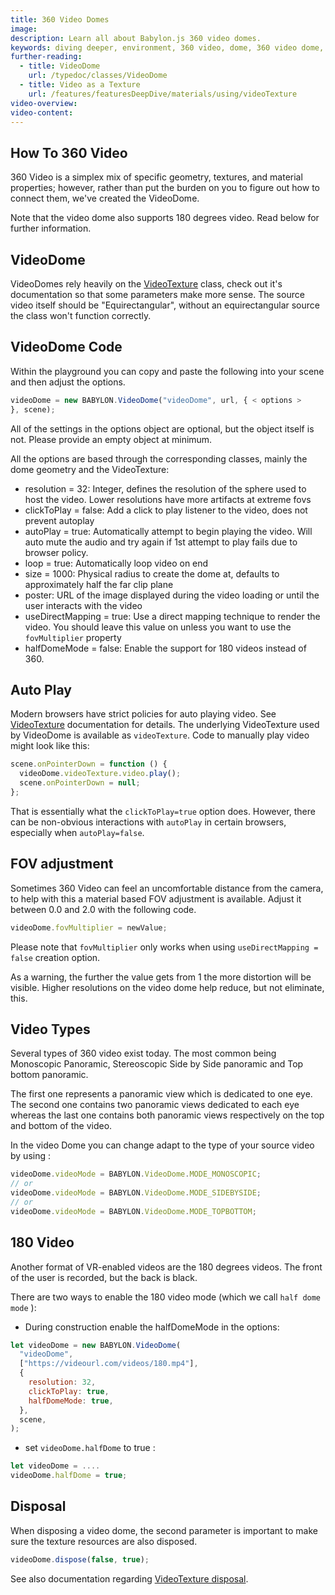 ```yaml
---
title: 360 Video Domes
image:
description: Learn all about Babylon.js 360 video domes.
keywords: diving deeper, environment, 360 video, dome, 360 video dome, video dome
further-reading:
  - title: VideoDome
    url: /typedoc/classes/VideoDome
  - title: Video as a Texture
    url: /features/featuresDeepDive/materials/using/videoTexture
video-overview:
video-content:
---
```


## How To 360 Video

360 Video is a simplex mix of specific geometry, textures, and material properties; however, rather than put the burden on you to figure out how to connect them, we've created the VideoDome.

Note that the video dome also supports 180 degrees video. Read below for further information.

## VideoDome

VideoDomes rely heavily on the [VideoTexture](/features/featuresDeepDive/materials/using/videoTexture) class, check out it's documentation so that some parameters make more sense.
The source video itself should be "Equirectangular", without an equirectangular source the class won't function correctly.

## VideoDome Code

Within the playground you can copy and paste the following into your scene and then adjust the options.

```javascript
videoDome = new BABYLON.VideoDome("videoDome", url, { < options >
}, scene);
```

All of the settings in the options object are optional, but the object itself is not. Please provide an empty object at minimum.

All the options are based through the corresponding classes, mainly the dome geometry and the VideoTexture:

- resolution = 32: Integer, defines the resolution of the sphere used to host the video. Lower resolutions have more artifacts at extreme fovs
- clickToPlay = false: Add a click to play listener to the video, does not prevent autoplay
- autoPlay = true: Automatically attempt to begin playing the video. Will auto mute the audio and try again if 1st attempt to play fails due to browser policy.
- loop = true: Automatically loop video on end
- size = 1000: Physical radius to create the dome at, defaults to approximately half the far clip plane
- poster: URL of the image displayed during the video loading or until the user interacts with the video
- useDirectMapping = true: Use a direct mapping technique to render the video. You should leave this value on unless you want to use the `fovMultiplier` property
- halfDomeMode = false: Enable the support for 180 videos instead of 360.

<Playground id="#SQ5UC1#457" title="Playground Example of a VideoDome" description="Simple example of using a videoDome in your scene." image="/img/playgroundsAndNMEs/divingDeeperVideoDome1.jpg"/>

## Auto Play

Modern browsers have strict policies for auto playing video. See [VideoTexture](/features/featuresDeepDive/materials/using/videoTexture) documentation for details. The underlying VideoTexture used by VideoDome is available as `videoTexture`. Code to manually play video might look like this:

```javascript
scene.onPointerDown = function () {
  videoDome.videoTexture.video.play();
  scene.onPointerDown = null;
};
```

That is essentially what the `clickToPlay=true` option does. However, there can be non-obvious interactions with `autoPlay` in certain browsers, especially when `autoPlay=false`.

## FOV adjustment

Sometimes 360 Video can feel an uncomfortable distance from the camera, to help with this a material based FOV adjustment is available.
Adjust it between 0.0 and 2.0 with the following code.

```javascript
videoDome.fovMultiplier = newValue;
```

Please note that `fovMultiplier` only works when using `useDirectMapping = false` creation option.

As a warning, the further the value gets from 1 the more distortion will be visible. Higher resolutions on the video dome help reduce, but not eliminate, this.

<Playground id="#SQ5UC1#458" title="VideoDome with fovMultiplier" description="Simple example of using a videoDome with an fovMultiplier." image="/img/playgroundsAndNMEs/divingDeeperVideoDome2-fov.jpg"/>

## Video Types

Several types of 360 video exist today. The most common being Monoscopic Panoramic, Stereoscopic Side by Side panoramic and Top bottom panoramic.

The first one represents a panoramic view which is dedicated to one eye. The second one contains two panoramic views dedicated to each eye whereas the last one contains both panoramic views respectively on the top and bottom of the video.

In the video Dome you can change adapt to the type of your source video by using :

```javascript
videoDome.videoMode = BABYLON.VideoDome.MODE_MONOSCOPIC;
// or
videoDome.videoMode = BABYLON.VideoDome.MODE_SIDEBYSIDE;
// or
videoDome.videoMode = BABYLON.VideoDome.MODE_TOPBOTTOM;
```

## 180 Video

Another format of VR-enabled videos are the 180 degrees videos. The front of the user is recorded, but the back is black.

There are two ways to enable the 180 video mode (which we call `half dome mode` ):

- During construction enable the halfDomeMode in the options:

```javascript
let videoDome = new BABYLON.VideoDome(
  "videoDome",
  ["https://videourl.com/videos/180.mp4"],
  {
    resolution: 32,
    clickToPlay: true,
    halfDomeMode: true,
  },
  scene,
);
```

- set `videoDome.halfDome` to true :

```javascript
let videoDome = ....
videoDome.halfDome = true;
```

## Disposal

When disposing a video dome, the second parameter is important to make sure the texture resources are also disposed.

```javascript
videoDome.dispose(false, true);
```

See also documentation regarding [VideoTexture disposal](/features/featuresDeepDive/materials/using/videoTexture#disposal).
